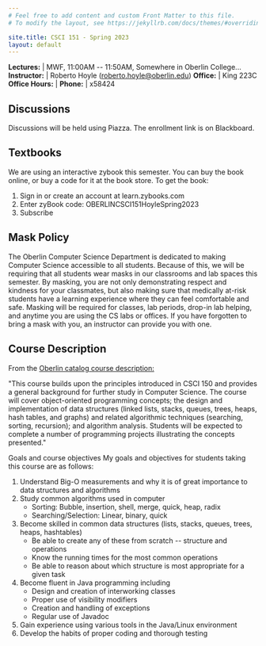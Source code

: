 ```yaml
---
# Feel free to add content and custom Front Matter to this file.
# To modify the layout, see https://jekyllrb.com/docs/themes/#overriding-theme-defaults

site.title: CSCI 151 - Spring 2023
layout: default
---
```


**Lectures:** | MWF, 11:00AM -- 11:50AM, Somewhere in Oberlin College...
**Instructor:** | Roberto Hoyle (roberto.hoyle@oberlin.edu)
**Office:** | King 223C
**Office Hours:** | 
**Phone:** | x58424


## Discussions
Discussions will be held using Piazza.  The enrollment link is on Blackboard.  

## Textbooks
We are using an interactive zybook this semester. You can buy the book online, or buy a code for it at the book store. To get the book:

1. Sign in or create an account at learn.zybooks.com
1. Enter zyBook code: OBERLINCSCI151HoyleSpring2023
1. Subscribe



## Mask Policy
The Oberlin Computer Science Department is dedicated to making Computer Science accessible to all students.  Because of this, we will be requiring that all students wear masks in our classrooms and lab spaces this semester.  By masking, you are not only demonstrating respect and kindness for your classmates, but also making sure that medically at-risk students have a learning experience where they can feel comfortable and safe.  Masking will be required for classes, lab periods, drop-in lab helping, and anytime you are using the CS labs or offices.  If you have forgotten to bring a mask with you, an instructor can provide you with one.  


## Course Description

From the <a href="http://catalog.oberlin.edu/index.php?catoid=37">Oberlin catalog course description:</a> 

"This course builds upon the principles introduced in CSCI 150 and provides a general background for further study in Computer Science. The course will cover object-oriented programming concepts; the design and implementation of data structures (linked lists, stacks, queues, trees, heaps, hash tables, and graphs) and related algorithmic techniques (searching, sorting, recursion); and algorithm analysis. Students will be expected to complete a number of programming projects illustrating the concepts presented."

Goals and course objectives
My goals and objectives for students taking this course are as follows:

1. Understand Big-O measurements and why it is of great importance to data structures and algorithms
1. Study common algorithms used in computer
   	 * Sorting: Bubble, insertion, shell, merge, quick, heap, radix
	 * Searching/Selection: Linear, binary, quick
1. Become skilled in common data structures (lists, stacks, queues, trees, heaps, hashtables)
   	  * Be able to create any of these from scratch -- structure and operations
	  * Know the running times for the most common operations
	  * Be able to reason about which structure is most appropriate for a given task
1. Become fluent in Java programming including
   	  * Design and creation of interworking classes
	  * Proper use of visibility modifiers
	  * Creation and handling of exceptions
	  * Regular use of Javadoc
1. Gain experience using various tools in the Java/Linux environment
1. Develop the habits of proper coding and thorough testing


